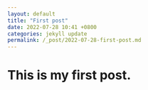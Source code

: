 ```yaml
---
layout: default
title: "First post"
date: 2022-07-28 10:41 +0800
categories: jekyll update
permalink: /_post/2022-07-28-first-post.md
---
```


# This is my first post.
